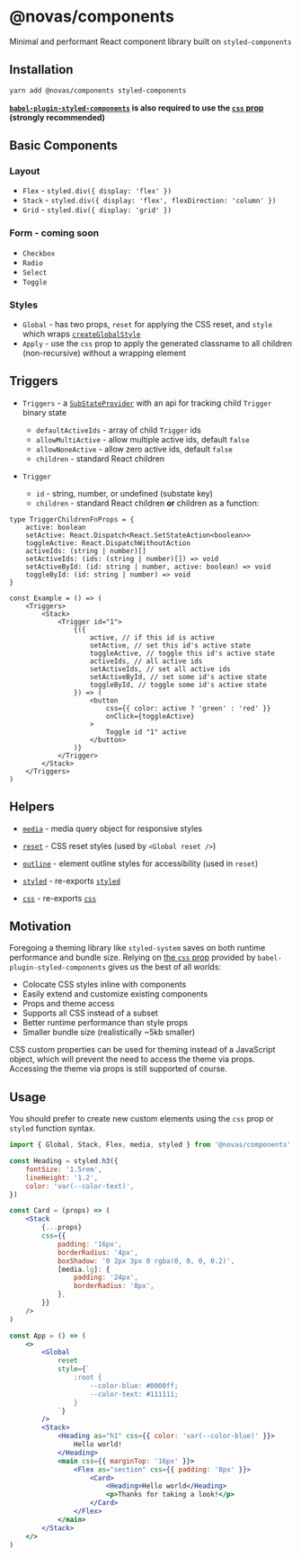 # @novas/components

Minimal and performant React component library built on `styled-components`

## Installation

```bash
yarn add @novas/components styled-components
```

**[`babel-plugin-styled-components`](https://github.com/styled-components/babel-plugin-styled-components) is also required to use the [`css` prop](https://styled-components.com/docs/api#css-prop) (strongly recommended)**

## Basic Components

### Layout

-   `Flex` - `styled.div({ display: 'flex' })`
-   `Stack` - `styled.div({ display: 'flex', flexDirection: 'column' })`
-   `Grid` - `styled.div({ display: 'grid' })`

### Form - coming soon

-   `Checkbox`
-   `Radio`
-   `Select`
-   `Toggle`

### Styles

-   `Global` - has two props, `reset` for applying the CSS reset, and `style` which wraps [`createGlobalStyle`](https://styled-components.com/docs/api#createglobalstyle)
-   `Apply` - use the `css` prop to apply the generated classname to all children (non-recursive) without a wrapping element

## Triggers

-   `Triggers` - a [`SubStateProvider`](https://github.com/codynova/substate) with an api for tracking child `Trigger` binary state

    -   `defaultActiveIds` - array of child `Trigger` ids
    -   `allowMultiActive` - allow multiple active ids, default `false`
    -   `allowNoneActive` - allow zero active ids, default `false`
    -   `children` - standard React children

-   `Trigger`

    -   `id` - string, number, or undefined (substate key)
    -   `children` - standard React children **or** children as a function:

```tsx
type TriggerChildrenFnProps = {
	active: boolean
	setActive: React.Dispatch<React.SetStateAction<boolean>>
	toggleActive: React.DispatchWithoutAction
	activeIds: (string | number)[]
	setActiveIds: (ids: (string | number)[]) => void
	setActiveById: (id: string | number, active: boolean) => void
	toggleById: (id: string | number) => void
}

const Example = () => (
	<Triggers>
		<Stack>
			<Trigger id="1">
				{({
					active, // if this id is active
					setActive, // set this id's active state
					toggleActive, // toggle this id's active state
					activeIds, // all active ids
					setActiveIds, // set all active ids
					setActiveById, // set some id's active state
					toggleById, // toggle some id's active state
				}) => (
					<button
						css={{ color: active ? 'green' : 'red' }}
						onClick={toggleActive}
					>
						Toggle id "1" active
					</button>
				)}
			</Trigger>
		</Stack>
	</Triggers>
)
```

## Helpers

-   [`media`](https://github.com/codynova/components/blob/master/src/media.ts) - media query object for responsive styles

-   [`reset`](https://github.com/codynova/components/blob/master/src/reset.ts) - CSS reset styles (used by `<Global reset />`)

-   [`outline`](https://github.com/codynova/components/blob/master/src/outline.ts) - element outline styles for accessibility (used in `reset`)

-   [`styled`](https://github.com/codynova/components/blob/master/src/styled.ts) - re-exports [`styled`](https://styled-components.com/docs/api#styled)

-   [`css`](https://github.com/codynova/components/blob/master/src/css.ts) - re-exports [`css`](https://styled-components.com/docs/api#css)

## Motivation

Foregoing a theming library like `styled-system` saves on both runtime performance and bundle size. Relying on [the `css` prop](https://styled-components.com/docs/api#css-prop) provided by `babel-plugin-styled-components` gives us the best of all worlds:

-   Colocate CSS styles inline with components
-   Easily extend and customize existing components
-   Props and theme access
-   Supports all CSS instead of a subset
-   Better runtime performance than style props
-   Smaller bundle size (realistically ~5kb smaller)

CSS custom properties can be used for theming instead of a JavaScript object, which will prevent the need to access the theme via props. Accessing the
theme via props is still supported of course.

## Usage

You should prefer to create new custom elements using the `css` prop or `styled` function syntax.

```jsx
import { Global, Stack, Flex, media, styled } from '@novas/components'

const Heading = styled.h3({
	fontSize: '1.5rem',
	lineHeight: '1.2',
	color: 'var(--color-text)',
})

const Card = (props) => (
	<Stack
		{...props}
		css={{
			padding: '16px',
			borderRadius: '4px',
			boxShadow: '0 2px 3px 0 rgba(0, 0, 0, 0.2)',
			[media.lg]: {
				padding: '24px',
				borderRadius: '8px',
			},
		}}
	/>
)

const App = () => (
	<>
		<Global
			reset
			style={`
                :root {
                    --color-blue: #0000ff;
                    --color-text: #111111;
                }
			`}
		/>
		<Stack>
			<Heading as="h1" css={{ color: 'var(--color-blue)' }}>
				Hello world!
			</Heading>
			<main css={{ marginTop: '16px' }}>
				<Flex as="section" css={{ padding: '8px' }}>
					<Card>
						<Heading>Hello world</Heading>
						<p>Thanks for taking a look!</p>
					</Card>
				</Flex>
			</main>
		</Stack>
	</>
)
```
